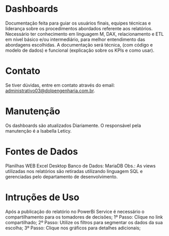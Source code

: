# Dashboards
Documentação feita para guiar os usuários finais, equipes técnicas e liderança sobre os procedimentos abordados referente aos relatórios.
Necessário ter conhecimento em linguagem M, DAX, relacionamento e ETL em nível básico e/ou intermediário, para melhor entendimento das abordagens escolhidas.
A documentação será técnica, (com código e modelo de dados) e funcional (explicação sobre os KPIs e como usar).

# Contato
Se tiver dúvidas, entre em contato através do email: administrativo03@dolpengenharia.com.br.

# Manutenção
Os dashboards são atualizados Diariamente. O responsável pela manutenção é a Isabella Leticy.

# Fontes de Dados
Planilhas WEB
Excel Desktop
Banco de Dados: MariaDB
Obs.: As views utilizadas nos relatórios são retiradas utilizando linguagem SQL e gerenciadas pelo departamento de desenvolvimento.

# Intruções de Uso
Após a publicação do relatório no PowerBi Service é necessário o compartilhamento para os tomadores de decisões;
1º Passo: Clique no link compartilhado;
2º Passo: Utilize os filtros para segmentar os dados da sua escolha;
3º Passo: Clique nos gráficos para detalhes adicionais;